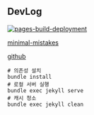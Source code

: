 ## DevLog

[![pages-build-deployment](https://github.com/hongmoSung/hongmoSung.github.io/actions/workflows/pages/pages-build-deployment/badge.svg)](https://github.com/hongmoSung/hongmoSung.github.io/actions/workflows/pages/pages-build-deployment)  

[minimal-mistakes](https://mmistakes.github.io/minimal-mistakes/)

[github](https://github.com/mmistakes/minimal-mistakes)

```shell
# 의존성 설치
bundle install                            
# 로컬 서버 실행
bundle exec jekyll serve                  
# 캐시 청소
bundle exec jekyll clean                  
```
